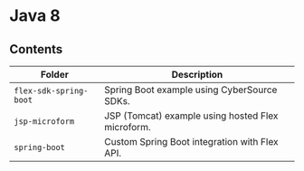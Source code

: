 # Java 8

## Contents

| Folder                 | Description                                       |
|------------------------|---------------------------------------------------|
| `flex-sdk-spring-boot` | Spring Boot example using CyberSource SDKs.       |
| `jsp-microform`        | JSP (Tomcat) example using hosted Flex microform. |
| `spring-boot`          | Custom Spring Boot integration with Flex API.     |

